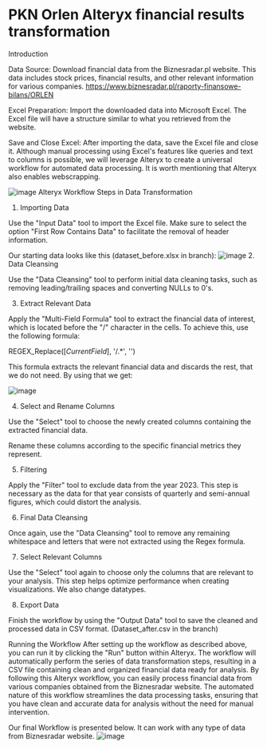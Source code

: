 # PKN Orlen Alteryx financial results transformation

Introduction

Data Source: Download financial data from the Biznesradar.pl website. This data includes stock prices, financial results, and other relevant information for various companies. https://www.biznesradar.pl/raporty-finansowe-bilans/ORLEN

Excel Preparation: Import the downloaded data into Microsoft Excel. The Excel file will have a structure similar to what you retrieved from the website.

Save and Close Excel: After importing the data, save the Excel file and close it. Although manual processing using Excel's features like queries and text to columns is possible, we will leverage Alteryx to create a universal workflow for automated data processing.
It is worth mentioning that Alteryx also enables webscrapping.

![image](https://github.com/KonradWozniak11/Alteryx/assets/114254453/6a917437-9e05-4bf8-8c33-d1dcd9ee0d9d)
Alteryx Workflow Steps in Data Transformation

1. Importing Data
   
Use the "Input Data" tool to import the Excel file. Make sure to select the option "First Row Contains Data" to facilitate the removal of header information.

Our starting data looks like this (dataset_before.xlsx in branch):
![image](https://github.com/KonradWozniak11/Alteryx/assets/114254453/753241d4-e9c3-4c99-a777-fde45f740319)
2. Data Cleansing

Use the "Data Cleansing" tool to perform initial data cleaning tasks, such as removing leading/trailing spaces and converting NULLs to 0's.

3. Extract Relevant Data

Apply the "Multi-Field Formula" tool to extract the financial data of interest, which is located before the "/" character in the cells. To achieve this, use the following formula:

REGEX_Replace([_CurrentField_], '/.*', '')

This formula extracts the relevant financial data and discards the rest, that we do not need. By using that we get:

![image](https://github.com/KonradWozniak11/Alteryx/assets/114254453/5c194acb-4603-42ab-9a31-a7726c0aade5)

4. Select and Rename Columns

Use the "Select" tool to choose the newly created columns containing the extracted financial data.

Rename these columns according to the specific financial metrics they represent.

5. Filtering

Apply the "Filter" tool to exclude data from the year 2023. This step is necessary as the data for that year consists of quarterly and semi-annual figures, which could distort the analysis.

6. Final Data Cleansing

Once again, use the "Data Cleansing" tool to remove any remaining whitespace and letters that were not extracted using the Regex formula.

7. Select Relevant Columns

Use the "Select" tool again to choose only the columns that are relevant to your analysis. This step helps optimize performance when creating visualizations. We also change datatypes.

8. Export Data

Finish the workflow by using the "Output Data" tool to save the cleaned and processed data in CSV format. (Dataset_after.csv in the branch)

Running the Workflow
After setting up the workflow as described above, you can run it by clicking the "Run" button within Alteryx.
The workflow will automatically perform the series of data transformation steps, resulting in a CSV file containing clean and organized financial data ready for analysis.
By following this Alteryx workflow, you can easily process financial data from various companies obtained from the Biznesradar website. The automated nature of this workflow streamlines the data processing tasks, ensuring that you have clean and accurate data for analysis without the need for manual intervention.

Our final Workflow is presented below. It can work with any type of data from Biznesradar website.
![image](https://github.com/KonradWozniak11/Alteryx/assets/114254453/6a917437-9e05-4bf8-8c33-d1dcd9ee0d9d)

